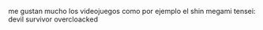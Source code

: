 me gustan mucho los videojuegos como por ejemplo el shin megami tensei: devil survivor overcloacked

<!---
GabRodPul/GabRodPul is a ✨ special ✨ repository because its `README.md` (this file) appears on your GitHub profile.
You can click the Preview link to take a look at your changes.
--->
